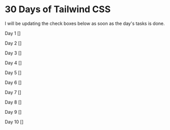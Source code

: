 # 30 Days of Tailwind CSS

I will be updating the check boxes below as soon as the day's tasks is done.

Day 1 []

Day 2 []

Day 3 []

Day 4 []

Day 5 []

Day 6 []

Day 7 []

Day 8 []

Day 9 []

Day 10 []











